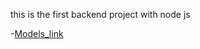 this is the first backend project with node js

-[Models_link](https://app.eraser.io/workspace/YtPqZ1VogxGy1jzIDkzj)